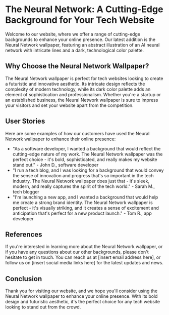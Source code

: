 <!--font:Great Vibes-->

# The Neural Network: A Cutting-Edge Background for Your Tech Website

Welcome to our website, where we offer a range of cutting-edge backgrounds to enhance your online presence. Our latest addition is the Neural Network wallpaper, featuring an abstract illustration of an AI neural network with intricate lines and a dark, technological color palette.

## Why Choose the Neural Network Wallpaper?

The Neural Network wallpaper is perfect for tech websites looking to create a futuristic and innovative aesthetic. Its intricate design reflects the complexity of modern technology, while its dark color palette adds an element of sophistication and professionalism. Whether you're a startup or an established business, the Neural Network wallpaper is sure to impress your visitors and set your website apart from the competition.

## User Stories

Here are some examples of how our customers have used the Neural Network wallpaper to enhance their online presence:

- "As a software developer, I wanted a background that would reflect the cutting-edge nature of my work. The Neural Network wallpaper was the perfect choice - it's bold, sophisticated, and really makes my website stand out." - John D., software developer
- "I run a tech blog, and I was looking for a background that would convey the sense of innovation and progress that's so important in the tech industry. The Neural Network wallpaper does just that - it's sleek, modern, and really captures the spirit of the tech world." - Sarah M., tech blogger
- "I'm launching a new app, and I wanted a background that would help me create a strong brand identity. The Neural Network wallpaper is perfect - it's visually striking, and it creates a sense of excitement and anticipation that's perfect for a new product launch." - Tom R., app developer

## References

If you're interested in learning more about the Neural Network wallpaper, or if you have any questions about our other backgrounds, please don't hesitate to get in touch. You can reach us at [insert email address here], or follow us on [insert social media links here] for the latest updates and news.

## Conclusion

Thank you for visiting our website, and we hope you'll consider using the Neural Network wallpaper to enhance your online presence. With its bold design and futuristic aesthetic, it's the perfect choice for any tech website looking to stand out from the crowd.

<!--

Write me content for website with wallpaper which alt text is:

"A wallpaper featuring an abstract illustration of an AI neural network, with intricate lines and a dark and technological color palette."

The name/title of the page should not be 1:1 copy of the alt text but rather a real content of the website which is using this wallpaper.

- Use markdown format 
- Start with heading
- Heading should be short and concise
- The content should look like a real website 
- The website should not be about the wallpaper, wallpaper is just a related background
- Heading should be contain work "wallpaper" or "background"
- Include real sections like references, contact, user stories, etc. use things relevant to the page purpose.
- Feel free to use structure like headings, bullets, numbering, blockquotes, paragraphs, horizontal lines, etc.
- You can use formatting like bold or _italic_
- You can include UTF-8 emojis
- Links should be only #hash anchors (and you can refer to the document itself)
- Do not include images


---


# The Neural Network: A Cutting-Edge Background for Your Tech Website

Welcome to our website, where we offer a range of cutting-edge backgrounds to enhance your online presence. Our latest addition is the Neural Network wallpaper, featuring an abstract illustration of an AI neural network with intricate lines and a dark, technological color palette.

## Why Choose the Neural Network Wallpaper?

The Neural Network wallpaper is perfect for tech websites looking to create a futuristic and innovative aesthetic. Its intricate design reflects the complexity of modern technology, while its dark color palette adds an element of sophistication and professionalism. Whether you're a startup or an established business, the Neural Network wallpaper is sure to impress your visitors and set your website apart from the competition.

## User Stories

Here are some examples of how our customers have used the Neural Network wallpaper to enhance their online presence:

- "As a software developer, I wanted a background that would reflect the cutting-edge nature of my work. The Neural Network wallpaper was the perfect choice - it's bold, sophisticated, and really makes my website stand out." - John D., software developer
- "I run a tech blog, and I was looking for a background that would convey the sense of innovation and progress that's so important in the tech industry. The Neural Network wallpaper does just that - it's sleek, modern, and really captures the spirit of the tech world." - Sarah M., tech blogger
- "I'm launching a new app, and I wanted a background that would help me create a strong brand identity. The Neural Network wallpaper is perfect - it's visually striking, and it creates a sense of excitement and anticipation that's perfect for a new product launch." - Tom R., app developer

## References

If you're interested in learning more about the Neural Network wallpaper, or if you have any questions about our other backgrounds, please don't hesitate to get in touch. You can reach us at [insert email address here], or follow us on [insert social media links here] for the latest updates and news.

## Conclusion

Thank you for visiting our website, and we hope you'll consider using the Neural Network wallpaper to enhance your online presence. With its bold design and futuristic aesthetic, it's the perfect choice for any tech website looking to stand out from the crowd.

-->
